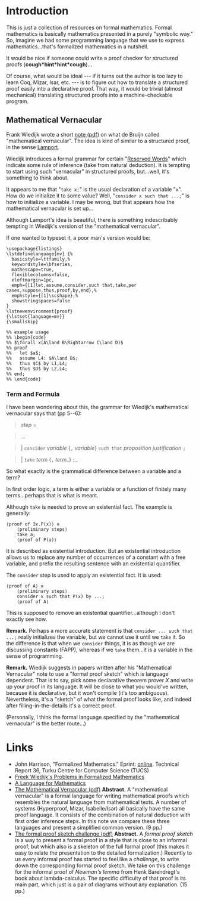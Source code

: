 

# Introduction #

This is just a collection of resources on formal mathematics. Formal mathematics is basically mathematics presented in a purely "symbolic way." So, imagine we had some programming language that we use to express mathematics...that's formalized mathematics in a nutshell.

It would be nice if someone could write a proof checker for structured proofs (**cough\*hint\*hint\*cough**)...

Of course, what would be ideal --- if it turns out the author is too lazy to learn Coq, Mizar, Isar, etc. --- is to figure out how to translate a structured proof easily into a declarative proof. That way, it would be trivial (almost mechanical) translating structured proofs into a machine-checkable program.

## Mathematical Vernacular ##

Frank Wiedijk wrote a short [note (pdf)](http://www.cs.ru.nl/~freek/notes/mv.pdf) on what de Bruijn called "mathematical vernacular". The idea is kind of similar to a structured proof, in the sense [Lamport](http://research.microsoft.com/en-us/um/people/lamport/pubs/pubs.html#lamport-how-to-write).

Wiedijk introduces a formal grammar for certain "[Reserved Words](http://en.wikipedia.org/wiki/Reserved_word)" which indicate some rule of inference (take from natural deduction). It is tempting to start using such "vernacular" in structured proofs, but...well, it's something to think about.

It appears to me that "`take x;`" is the usual declaration of a variable "`x`". How do we initialize it to some value? Well, "`consider x such that ...;`" is how to initialize a variable. I may be wrong, but that appears how the mathematical vernacular is set up...

Although Lamport's idea is beautiful, there is something indescribably tempting in Wiedijk's version of the "mathematical vernacular".

If one wanted to typeset it, a poor man's version would be:

```
\usepackage{listings}
\lstdefinelanguage{mv} {%
  basicstyle=\ttfamily,%
  keywordstyle=\bfseries,
  mathescape=true,
  flexiblecolumns=false,
  xleftmargin=1pc,
  emph={[1]let,assume,consider,such that,take,per cases,suppose,thus,proof,by,end},%
  emphstyle={[1]\scshape},%
  showstringspaces=false
}
\lstnewenvironment{proof}
{\lstset{language=mv}}
{\smallskip}

%% example usage
%% \begin{code}
%% $\forall x(A\land B\Rightarrow C\land D)$
%% proof
%%   let $a$;
%%   assume L4: $A\land B$;
%%   thus $C$ by L1,L4;
%%   thus $D$ by L2,L4;
%% end;
%% \end{code}
```

### Term and Formula ###

I have been wondering about this, the grammar for Wiedijk's mathematical vernacular says that (pp 5--6):

> _step_ =

> ...

> | `consider` _variable_ {`,` _variable_} `such that` _proposition_ _justification_ `;`

> | `take` _term_ {`,` _term__} `;`_

So what exactly is the grammatical difference between a variable and a term?

In first order logic, a term is either a variable or a function of finitely many terms...perhaps that is what is meant.

Although `take` is needed to prove an existential fact. The example is generally:
```
⟨proof of ∃x.P(x)⟩ ≡
    ⟨preliminary steps⟩
    take a;
    ⟨proof of P(a)⟩
```
It is described as existential introduction. But an existential introduction allows us to replace any number of occurrences of a constant with a free variable, and prefix the resulting sentence with an existential quantifier.

The `consider` step is used to apply an existential fact. It is used:
```
⟨proof of A⟩ ≡
    ⟨preliminary steps⟩
    consider x such that P(x) by ...;
    ⟨proof of A⟩
```
This is supposed to remove an existential quantifier...although I don't exactly see how.

**Remark.** Perhaps a more accurate statement is that `consider ... such that ...;`
really initializes the variable, but we cannot use it until we `take` it. So the difference is that when we `consider` things, it is as though we are discussing constants (FAPP), whereas if we `take` them...it is a variable in the sense of programming.

**Remark.** Wiedijk suggests in papers written after his "Mathematical Vernacular" note to use a "formal proof sketch" which is language dependent. That is to say, pick some declarative theorem prover _X_ and write up your proof in its language. It will be close to what you would've written, because it is declarative, but it won't compile (it's too ambiguous). Nevertheless, it's a "sketch" of what the formal proof looks like, and indeed after filling-in-the-details it's a correct proof.

(Personally, I think the formal language specified by the "mathematical vernacular" is the better route...)

# Links #
  * John Harrison, "Formalized Mathematics." Eprint: [online](http://www.cl.cam.ac.uk/~jrh13/papers/form-math3.html). Technical Report 36, Turku Centre for Computer Science (TUCS)
  * [Freek Wiedijk's Problems in Formalized Mathematics](http://www.cs.ru.nl/~freek/projects/)
  * [A Language for Mathematics](http://people.pwf.cam.ac.uk/mg262/)
  * [The Mathematical Vernacular (pdf)](http://www.cs.ru.nl/~freek/notes/mv.pdf) **Abstract.** A "mathematical vernacular" is a formal language for writing mathematical proofs which resembles the natural language from mathematical texts. A number of systems (Hyperproof, Mizar, Isabelle/Isar) all basically have the same proof language. It consists of the combination of natural deduction with first order inference steps. In this note we compare these three languages and present a simplified common version. (9 pp.)
  * [The formal proof sketch challenge (pdf)](http://www.cs.ru.nl/~freek/notes/newman.pdf) **Abstract.** A _formal proof sketch_ is a way to present a formal proof in a style that is close to an informal proof, but which also is a skeleton of the full formal proof (this makes it easy to relate the presentation to the detailed formalization.) Recently to us every informal proof has started to feel like a _challenge_, to write down the corresponding formal proof sketch. We take on this challenge for the informal proof of _Newman's lemma_ from Henk Barendregt's book about lambda-calculus. The specific difficulty of that proof is its main part, which just is a pair of diagrams without any explanation. (15 pp.)